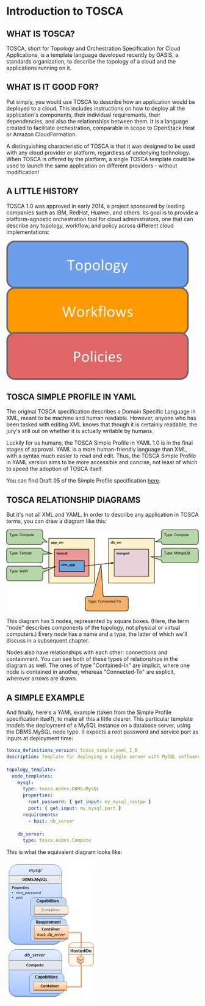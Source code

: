 # Introduction to TOSCA

## WHAT IS TOSCA?

TOSCA, short for Topology and Orchestration Specification for Cloud Applications, is a template language developed recently by OASIS, a standards organization, to describe the topology of a cloud and the applications running on it.

## WHAT IS IT GOOD FOR?

Put simply, you would use TOSCA to describe how an application would be deployed to a cloud. This includes instructions on how to deploy all the application's components, their individual requirements, their dependencies, and also the relationships between them. It is a language created to facilitate orchestration, comparable in scope to OpenStack Heat or Amazon CloudFormation.

A distinguishing characteristic of TOSCA is that it was designed to be used with any cloud provider or platform, regardless of underlying technology. When TOSCA is offered by the platform, a single TOSCA template could be used to launch the same application on different providers - without modification!

## A LITTLE HISTORY

TOSCA 1.0 was approved in early 2014, a project sponsored by leading companies such as IBM, RedHat, Huawei, and others. Its goal is to provide a platform-agnostic orchestration tool for cloud administrators, one that can describe any topology, workflow, and policy across different cloud implementations:

![tosca](./archive/images_tosca_overview_1.svg)

## TOSCA SIMPLE PROFILE IN YAML

The original TOSCA specification describes a Domain Specific Language in XML, meant to be machine and human readable. However, anyone who has been tasked with editing XML knows that though it is certainly readable, the jury's still out on whether it is actually writable by humans.

Luckily for us humans, the TOSCA Simple Profile in YAML 1.0 is in the final stages of approval. YAML is a more human-friendly language than XML, with a syntax much easier to read and edit. Thus, the TOSCA Simple Profile in YAML version aims to be more accessible and concise, not least of which to speed the adoption of TOSCA itself.

You can find Draft 05 of the Simple Profile specification [here](http://docs.oasis-open.org/tosca/TOSCA-Simple-Profile-YAML/v1.0/csprd02/TOSCA-Simple-Profile-YAML-v1.0-csprd02.html).

## TOSCA RELATIONSHIP DIAGRAMS

But it's not all XML and YAML. In order to describe any application in TOSCA terms, you can draw a diagram like this:

![blueprints](./archive/images_tosca_overview_3.svg)

This diagram has 5 nodes, represented by square boxes. (Here, the term "node" describes components of the topology, not physical or virtual computers.) Every node has a name and a type, the latter of which we'll discuss in a subsequent chapter.

Nodes also have relationships with each other: connections and containment. You can see both of these types of relationships in the diagram as well. The ones of type "Contained-In" are implicit, where one node is contained in another, whereas "Connected-To" are explicit, wherever arrows are drawn.

## A SIMPLE EXAMPLE

And finally, here's a YAML example (taken from the Simple Profile specification itself), to make all this a little clearer. This particular template models the deployment of a MySQL instance on a database server, using the DBMS.MySQL node type. It expects a root password and service port as inputs at deployment time:

```YAML
tosca_definitions_version: tosca_simple_yaml_1_0
description: Template for deploying a single server with MySQL software on top.

topology_template:
  node_templates:
    mysql:
      type: tosca.nodes.DBMS.MySQL
      properties:
        root_password: { get_input: my_mysql_rootpw }
        port: { get_input: my_mysql_port }
      requirements:
        - host: db_server

    db_server:
      type: tosca.nodes.Compute
```
This is what the equivalent diagram looks like:

![tosca-example](./archive/images_tosca_overview_4.png)